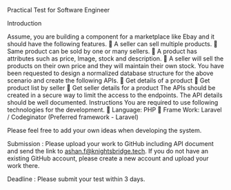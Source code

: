 Practical Test for Software Engineer

Introduction

Assume, you are building a component for a marketplace like Ebay and it should have the following features.
 A seller can sell multiple products.
 Same product can be sold by one or many sellers.
 A product has attributes such as price, Image, stock and description.
 A seller will sell the products on their own price and they will maintain their own stock.
You have been requested to design a normalized database structure for the above scenario and create the following APIs.
 Get details of a product
 Get product list by seller
 Get seller details for a product
The APIs should be created in a secure way to limit the access to the endpoints. The API details should be well documented.
Instructions
You are required to use following technologies for the development.
 Language: PHP
 Frame Work: Laravel / Codeginator (Preferred framework - Laravel)

Please feel free to add your own ideas when developing the system.

Submission : Please upload your work to GitHub including API document and send the link to ashan.f@knightsbridge.tech. If you do not have an existing GitHub account, please create a new account and upload your work there.

Deadline : Please submit your test within 3 days.
